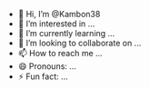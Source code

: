 - 👋 Hi, I’m @Kambon38
- 👀 I’m interested in ...
- 🌱 I’m currently learning ...
- 💞️ I’m looking to collaborate on ...
- 📫 How to reach me ...
- 😄 Pronouns: ...
- ⚡ Fun fact: ...

<!---
Kambon38/Kambon38 is a ✨ special ✨ repository because its `README.md` (this file) appears on your GitHub profile.
You can click the Preview link to take a look at your changes.
--->

